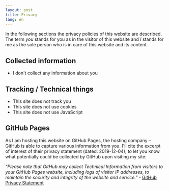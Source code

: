 ```yaml
---
layout: post
title: Privacy
lang: en
---
```

In the following sections the privacy policies of this website are described. 
The term _you_ stands for you as in the visitor of this website and _I_ stands 
for me as the sole person who is in care of this website and its content.

## Collected information
- I don't collect any information about you

## Tracking / Technical things
- This site does not track you
- This site does not use cookies
- This site does not use JavaScript

## GitHub Pages
As I am hosting this website on GitHub Pages, the hosting company – GitHub is 
able to capture various information from you. I'll cite the excerpt of interest 
of their privacy statement (dated: 2019-12-04), to let you know what 
potentially could be collected by GitHub upon visiting my site:

_"Please note that GitHub may collect Technical Information from visitors to 
your GitHub Pages website, including logs of visitor IP addresses, to maintain 
the security and integrity of the website and service."_ - [GitHub Privacy 
Statement](https://help.github.com/en/github/site-policy/github-privacy-statement)

